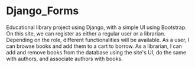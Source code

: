 # Django_Forms

Educational library project using Django, with a simple UI using Bootstrap.
On this site, we can register as either a regular user or a librarian. Depending on the role, different functionalities will be available.
As a user, I can browse books and add them to a cart to borrow.
As a librarian, I can add and remove books from the database using the site's UI, do the same with authors, and associate authors with books.
